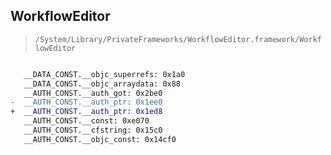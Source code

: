 ## WorkflowEditor

> `/System/Library/PrivateFrameworks/WorkflowEditor.framework/WorkflowEditor`

```diff

   __DATA_CONST.__objc_superrefs: 0x1a0
   __DATA_CONST.__objc_arraydata: 0x88
   __AUTH_CONST.__auth_got: 0x2be0
-  __AUTH_CONST.__auth_ptr: 0x1ee0
+  __AUTH_CONST.__auth_ptr: 0x1ed8
   __AUTH_CONST.__const: 0xe070
   __AUTH_CONST.__cfstring: 0x15c0
   __AUTH_CONST.__objc_const: 0x14cf0

```

